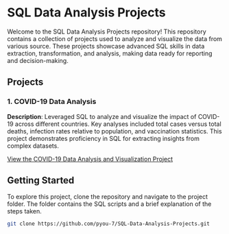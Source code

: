 # SQL Data Analysis Projects

Welcome to the SQL Data Analysis Projects repository! This repository contains a collection of projects used to analyze and visualize the data from various source. These projects showcase advanced SQL skills in data extraction, transformation, and analysis, making data ready for reporting and decision-making.

## Projects

### 1. COVID-19 Data Analysis

**Description**: Leveraged SQL to analyze and visualize the impact of COVID-19 across different countries. Key analyses included total cases versus total deaths, infection rates relative to population, and vaccination statistics. This project demonstrates proficiency in SQL for extracting insights from complex datasets.

[View the COVID-19 Data Analysis and Visualization Project](https://github.com/pyou-7/SQL-Data-Analysis-Projects/blob/main/Covid%20Data%20Analysis.sql)

## Getting Started

To explore this project, clone the repository and navigate to the project folder. The folder contains the SQL scripts and a brief explanation of the steps taken.

```bash
git clone https://github.com/pyou-7/SQL-Data-Analysis-Projects.git
